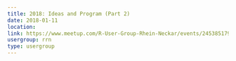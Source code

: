 ```yaml
---
title: 2018: Ideas and Program (Part 2)
date: 2018-01-11
location: 
link: https://www.meetup.com/R-User-Group-Rhein-Neckar/events/245385179/
usergroup: rrn
type: usergroup
---
```

